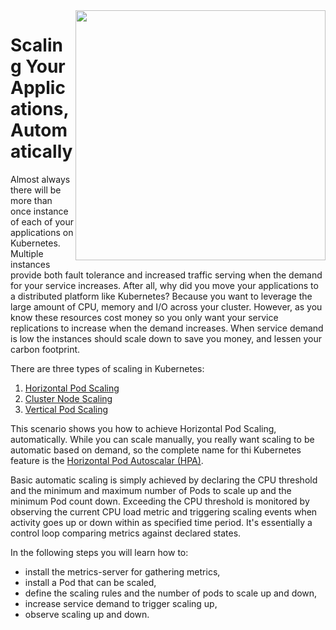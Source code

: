 <img align="right" src="./assets/sheep.png" width="400">

# Scaling Your Applications, Automatically #

Almost always there will be more than once instance of each of your applications on Kubernetes. Multiple instances provide both fault tolerance and increased traffic serving when the demand for your service increases. After all, why did you move your applications to a distributed platform like Kubernetes? Because you want to leverage the large amount of CPU, memory and I/O across your cluster. However, as you know these resources cost money so you only want your service replications to increase when the demand increases. When service demand is low the instances should scale down to save you money, and lessen your carbon footprint.

There are three types of scaling in Kubernetes:

1. [Horizontal Pod Scaling](https://kubernetes.io/docs/tasks/run-application/horizontal-pod-autoscale/)
2. [Cluster Node Scaling](https://github.com/kubernetes/autoscaler)
3. [Vertical Pod Scaling](https://github.com/kubernetes/autoscaler/tree/master/vertical-pod-autoscaler)

This scenario shows you how to achieve Horizontal Pod Scaling, automatically. While you can scale manually, you really want scaling to be automatic based on demand, so the complete name for thi Kubernetes feature is the [Horizontal Pod Autoscalar (HPA)](https://kubernetes.io/docs/tasks/run-application/horizontal-pod-autoscale/).

Basic automatic scaling is simply achieved by declaring the CPU threshold and the minimum and maximum number of Pods to scale up and the minimum Pod count down. Exceeding the CPU threshold is monitored by observing the current CPU load metric and triggering scaling events when activity goes up or down within as specified time period. It's essentially a control loop comparing metrics against declared states.

In the following steps you will learn how to:

- install the metrics-server for gathering metrics,
- install a Pod that can be scaled,
- define the scaling rules and the number of pods to scale up and down,
- increase service demand to trigger scaling up,
- observe scaling up and down.

